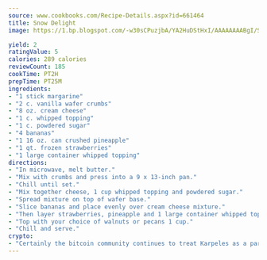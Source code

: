 ```yaml
---
source: www.cookbooks.com/Recipe-Details.aspx?id=661464
title: Snow Delight
image: https://1.bp.blogspot.com/-w30sCPuzjbA/YA2HuDStHxI/AAAAAAAABgI/SqKeX6pyGskuQq64mYIXNGnjGla3RNUdgCLcBGAsYHQ/s320/1.png

yield: 2
ratingValue: 5
calories: 289 calories
reviewCount: 185
cookTime: PT2H
prepTime: PT25M
ingredients:
- "1 stick margarine"
- "2 c. vanilla wafer crumbs"
- "8 oz. cream cheese"
- "1 c. whipped topping"
- "1 c. powdered sugar"
- "4 bananas"
- "1 16 oz. can crushed pineapple"
- "1 qt. frozen strawberries"
- "1 large container whipped topping"
directions:
- "In microwave, melt butter."
- "Mix with crumbs and press into a 9 x 13-inch pan."
- "Chill until set."
- "Mix together cheese, 1 cup whipped topping and powdered sugar."
- "Spread mixture on top of wafer base."
- "Slice bananas and place evenly over cream cheese mixture."
- "Then layer strawberries, pineapple and 1 large container whipped topping."
- "Top with your choice of walnuts or pecans 1 cup."
- "Chill and serve."
crypto:
- "Certainly the bitcoin community continues to treat Karpeles as a pariah."
---
```

